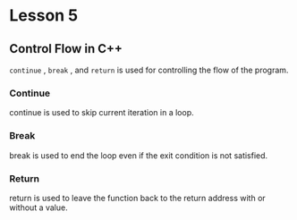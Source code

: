# Lesson 5

## Control Flow in C++

`continue` , `break` , and `return` is used for controlling the flow of the program.

### Continue

continue is used to skip current iteration in a loop.

### Break

break is used to end the loop even if the exit condition is not satisfied.

### Return

return is used to leave the function back to the return address with or without a value.